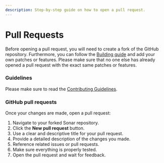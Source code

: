 ```yaml
---
description: Step-by-step guide on how to open a pull request.
---
```


# Pull Requests

Before opening a pull request, you will need to create a fork of the GitHub repository. Furthermore, you can follow the [Building guide](broken-reference) and add your own patches or features. Please make sure that no one else has already opened a pull request with the exact same patches or features.

### Guidelines

Please make sure to read the [Contributing Guidelines](guidelines.md).

### GitHub pull requests

Once your changes are made, open a pull request:

1. Navigate to your forked Sonar repository.
2. Click the **New pull request** button.
3. Use a clear and descriptive title for your pull request.
4. Provide a detailed description of the changes you made.
5. Reference related issues or pull requests.
6. Make sure everything is properly tested.
7. Open the pull request and wait for feedback.
